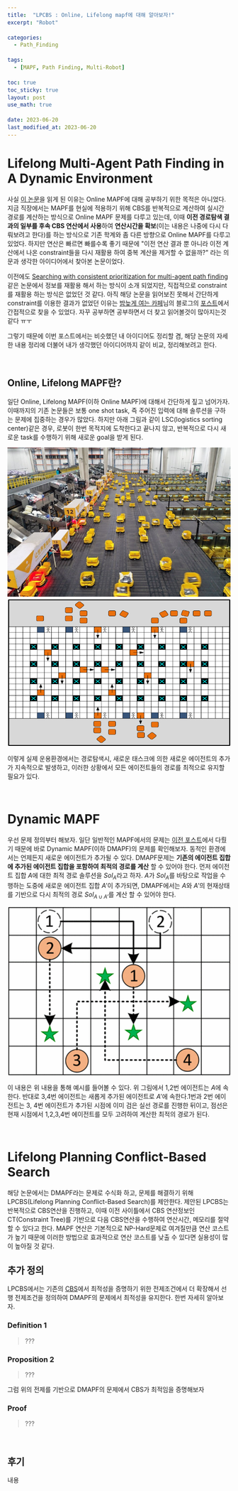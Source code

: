 ```yaml
---
title:  "LPCBS : Online, Lifelong mapf에 대해 알아보자!"
excerpt: "Robot"

categories:
  - Path_Finding

tags:
  - [MAPF, Path Finding, Multi-Robot]

toc: true
toc_sticky: true
layout: post
use_math: true
 
date: 2023-06-20
last_modified_at: 2023-06-20
---
```


# **Lifelong Multi-Agent Path Finding in A Dynamic Environment**

사실 [이 논문](https://ieeexplore.ieee.org/document/8581181/)을 읽게 된 이유는 Online MAPF에 대해 공부하기 위한 목적은 아니었다. 지금 직장에서는 MAPF를 현실에 적용하기 위해 CBS를 반복적으로 계산하여 실시간 경로를 계산하는 방식으로 Online MAPF 문제를 다루고 있는데, 이때 **이전 경로탐색 결과의 일부를 후속 CBS 연산에서 사용**하여 **연산시간을 확보**(이는 내용은 나중에 다시 다뤄보려고 한다)를 하는 방식으로 기존 학계와 좀 다른 방향으로 Online MAPF를 다루고 있었다. 하지만 연산은 빠르면 빠를수록 좋기 때문에 "이전 연산 결과 뿐 아니라 이전 계산에서 나온 constraint들을 다시 재활용 하여 중복 계산을 제거할 수 없을까?" 라는 의문과 생각한 아이디어에서 찾아본 논문이었다.

이전에도 [Searching with consistent prioritization for multi-agent path finding](https://arxiv.org/abs/1812.06356)같은 논문에서 정보를 재활용 해서 하는 방식이 소개 되었지만, 직접적으로 constraint를 재활용 하는 방식은 없었던 것 같다. 아직 해당 논문을 읽어보진 못해서 간단하게 constraint를 이용한 결과가 없었던 이유는 [밤늦게 여는 카페](https://goodahn.tistory.com/)님의 블로그의 [포스트](https://goodahn.tistory.com/214)에서 간접적으로 찾을 수 있었다. 자꾸 공부하면 공부하면서 더 찾고 읽어볼것이 많아지는것 같다 ㅠㅜ

그렇기 때문에 이번 포스트에서는 비슷했던 내 아이디어도 정리할 겸, 해당 논문의 자세한 내용 정리에 더불어 내가 생각했던 아이디어까지 같이 비교, 정리해보려고 한다.

<br>

## **Online, Lifelong MAPF란?**

일단 Online, Lifelong MAPF(이하 Online MAPF)에 대해서 간단하게 짚고 넘어가자. 이때까지의 기존 논문들은 보통 one shot task, 즉 주어진 입력에 대해 솔루션을 구하는 문제에 집중하는 경우가 많았다. 하지만 아래 그림과 같이 LSC(logistics sorting center)같은 경우, 로봇이 한번 목적지에 도착한다고 끝나지 않고, 반복적으로 다시 새로운 task를 수행하기 위해 새로운 goal을 받게 된다.

![실제 물류 자동화 창고](/assets/img/LSC.jpg)
![물류 자동화 창고 추상도](/assets/img/LSC_abstracted.png)

이렇게 실제 운용환경에서는 경로탐색시, 새로운 태스크에 의한 새로운 에이전트의 추가가 지속적으로 발생하고, 이러한 상황에서 모든 에이전트들의 경로를 최적으로 유지할 필요가 있다.

<br>

# **Dynamic MAPF**

우선 문제 정의부터 해보자. 일단 일반적인 MAPF에서의 문제는 [이전 포스트](https://reofard.github.io/path_finding/2023/04/22/MAPF%EB%9E%80-%EB%AC%B4%EC%97%87%EC%9D%BC%EA%B9%8C.html)에서 다뤘기 때문에 바로 Dynamic MAPF(이하 DMAPF)의 문제를 확인해보자. 동적인 환경에서는 언제든지 새로운 에이전트가 추가될 수 있다. DMAPF문제는 **기존의 에이전트 집합에 추가된 에이전트 집합을 포함하여 최적의 경로를 계산** 할 수 있어야 한다. 먼저 에이전트 집합 $A$에 대한 최적 경로 솔루션을 $Sol_A$라고 하자. $A$가 $Sol_A$를 바탕으로 작업을 수행하는 도중에 새로운 에이전트 집합 $A'$이 추가되면, DMAPF에서는 $A$와 $A'$의 현재상태를 기반으로 다시 최적의 경로 $Sol_{A \cup A'}$를 계산 할 수 있어야 한다.

![DMAPF](/assets/img/DMAPF.png)

이 내용은 위 내용을 통해 예시를 들어볼 수 있다. 위 그림에서 1,2번 에이전트는 $A$에 속한다. 반대로 3,4번 에이전트는 새롭게 추가된 에이전트로 $A'$에 속한다.1번과 2번 에이전트는 3, 4번 에이전트가 추가된 시점에 이미 검은 실선 경로를 진행한 뒤이고, 점선은 현재 시점에서 1,2,3,4번 에이전트를 모두 고려하여 계산한 최적의 경로가 된다.

<br>

# **Lifelong Planning Conflict-Based Search**

해당 논문에서는 DMAPF라는 문제로 수식화 하고, 문제를 해결하기 위해 LPCBS(Lifelong Planning Conflict-Based Search)를 제안한다. 제안된 LPCBS는 반복적으로 CBS연산을 진행하고, 이때 이전 사이틀에서 CBS 연산정보인 CT(Constraint Tree)를 기반으로 다음 CBS연산을 수행하여 연산시간, 메모리를 절약할 수 있다고 한다. MAPF 연산은 기본적으로 NP-Hard문제로 여겨질만큼 연산 코스트가 높기 때문에 이러한 방법으로 효과적으로 연산 코스트를 낮출 수 있다면 실용성이 많이 높아질 것 같다.

## **추가 정의**

LPCBS에서는 기존의 [CBS](https://reofard.github.io/path_finding/2023/05/20/CBS-MAPF%EA%B3%84%EC%9D%98-%EC%84%B1%EA%B2%BD.html)에서 최적성을 증명하기 위한 전제조건에서 더 확장해서 선행 전제조건을 정의하여 DMAPF의 문제에서 최적성을 유지한다. 한번 자세히 알아보자.

### **Definition 1**

> ???

### **Proposition 2**

> ???

그럼 위의 전제를 기반으로 DMAPF의 문제에서 CBS가 최적임을 증명해보자

### **Proof**

> ???

<br>

## **후기**

내용